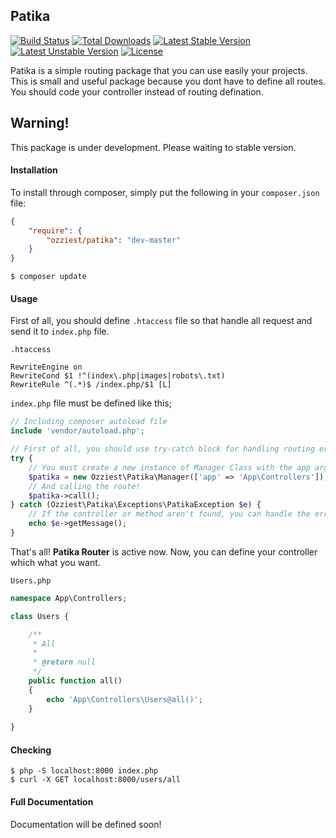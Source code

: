 ## Patika 

[![Build Status](https://travis-ci.org/ozziest/patika.svg)](https://travis-ci.org/ozziest/patika)
[![Total Downloads](https://poser.pugx.org/ozziest/patika/d/total.svg)](https://packagist.org/packages/ozziest/patika)
[![Latest Stable Version](https://poser.pugx.org/ozziest/patika/v/stable.svg)](https://packagist.org/packages/ozziest/patika)
[![Latest Unstable Version](https://poser.pugx.org/ozziest/patika/v/unstable.svg)](https://packagist.org/packages/ozziest/patika.org/packages/laravel/framework)
[![License](https://poser.pugx.org/ozziest/patika/license.svg)](https://packagist.org/packages/ozziest/patika)

Patika is a simple routing package that you can use easily your projects. This is small and useful package because you dont have to define all routes. You should code your controller instead of routing defination.

## Warning!

This package is under development. Please waiting to stable version. 

#### Installation 

To install through composer, simply put the following in your `composer.json` file:

```json
{
    "require": {
        "ozziest/patika": "dev-master"
    }
}
```

```
$ composer update
```

#### Usage

First of all, you should define `.htaccess` file so that handle all request and send it to `index.php` file. 

`.htaccess`
```
RewriteEngine on
RewriteCond $1 !^(index\.php|images|robots\.txt)
RewriteRule ^(.*)$ /index.php/$1 [L]
```

`index.php` file must be defined like this;

```php 
// Including composer autoload file
include 'vendor/autoload.php';

// First of all, you should use try-catch block for handling routing errors
try {
    // You must create a new instance of Manager Class with the app argument.
    $patika = new Ozziest\Patika\Manager(['app' => 'App\Controllers']);
    // And calling the route!
    $patika->call();
} catch (Ozziest\Patika\Exceptions\PatikaException $e) {
    // If the controller or method aren't found, you can handle the error.
    echo $e->getMessage();
}
```

That's all! **Patika Router** is active now. Now, you can define your controller which what you want.


`Users.php`
```php
namespace App\Controllers;

class Users {

    /**
     * All
     *
     * @return null
     */
    public function all()
    {
        echo 'App\Controllers\Users@all()';
    }
    
}
```

#### Checking

```
$ php -S localhost:8000 index.php
$ curl -X GET localhost:8000/users/all 
```

#### Full Documentation

Documentation will be defined soon!